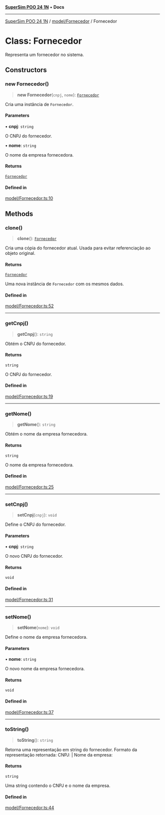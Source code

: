 [**SuperSim POO 24 1N**](../../../README.md) • **Docs**

***

[SuperSim POO 24 1N](../../../modules.md) / [model/Fornecedor](../README.md) / Fornecedor

# Class: Fornecedor

Representa um fornecedor no sistema.

## Constructors

### new Fornecedor()

> **new Fornecedor**(`cnpj`, `nome`): [`Fornecedor`](Fornecedor.md)

Cria uma instância de `Fornecedor`.

#### Parameters

• **cnpj**: `string`

O CNPJ do fornecedor.

• **nome**: `string`

O nome da empresa fornecedora.

#### Returns

[`Fornecedor`](Fornecedor.md)

#### Defined in

[model/Fornecedor.ts:10](https://github.com/AdrianFeijoFagundes/SuperSim-POO-24-1N/blob/b30de4c87eeff268a1622cc54394a69b4c60173b/src/model/Fornecedor.ts#L10)

## Methods

### clone()

> **clone**(): [`Fornecedor`](Fornecedor.md)

Cria uma cópia do fornecedor atual. Usada para evitar referenciação ao objeto original.

#### Returns

[`Fornecedor`](Fornecedor.md)

Uma nova instância de `Fornecedor` com os mesmos dados.

#### Defined in

[model/Fornecedor.ts:52](https://github.com/AdrianFeijoFagundes/SuperSim-POO-24-1N/blob/b30de4c87eeff268a1622cc54394a69b4c60173b/src/model/Fornecedor.ts#L52)

***

### getCnpj()

> **getCnpj**(): `string`

Obtém o CNPJ do fornecedor.

#### Returns

`string`

O CNPJ do fornecedor.

#### Defined in

[model/Fornecedor.ts:19](https://github.com/AdrianFeijoFagundes/SuperSim-POO-24-1N/blob/b30de4c87eeff268a1622cc54394a69b4c60173b/src/model/Fornecedor.ts#L19)

***

### getNome()

> **getNome**(): `string`

Obtém o nome da empresa fornecedora.

#### Returns

`string`

O nome da empresa fornecedora.

#### Defined in

[model/Fornecedor.ts:25](https://github.com/AdrianFeijoFagundes/SuperSim-POO-24-1N/blob/b30de4c87eeff268a1622cc54394a69b4c60173b/src/model/Fornecedor.ts#L25)

***

### setCnpj()

> **setCnpj**(`cnpj`): `void`

Define o CNPJ do fornecedor.

#### Parameters

• **cnpj**: `string`

O novo CNPJ do fornecedor.

#### Returns

`void`

#### Defined in

[model/Fornecedor.ts:31](https://github.com/AdrianFeijoFagundes/SuperSim-POO-24-1N/blob/b30de4c87eeff268a1622cc54394a69b4c60173b/src/model/Fornecedor.ts#L31)

***

### setNome()

> **setNome**(`nome`): `void`

Define o nome da empresa fornecedora.

#### Parameters

• **nome**: `string`

O novo nome da empresa fornecedora.

#### Returns

`void`

#### Defined in

[model/Fornecedor.ts:37](https://github.com/AdrianFeijoFagundes/SuperSim-POO-24-1N/blob/b30de4c87eeff268a1622cc54394a69b4c60173b/src/model/Fornecedor.ts#L37)

***

### toString()

> **toString**(): `string`

Retorna uma representação em string do fornecedor.
Formato da representação retornada: CNPJ: <CNPJ> | Nome da empresa: <NOME>

#### Returns

`string`

Uma string contendo o CNPJ e o nome da empresa.

#### Defined in

[model/Fornecedor.ts:44](https://github.com/AdrianFeijoFagundes/SuperSim-POO-24-1N/blob/b30de4c87eeff268a1622cc54394a69b4c60173b/src/model/Fornecedor.ts#L44)
